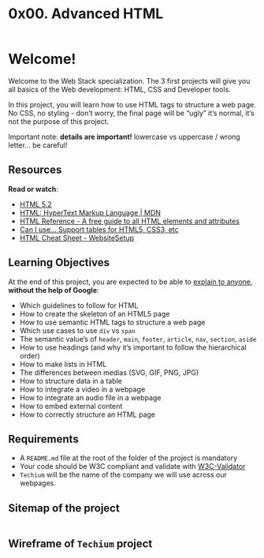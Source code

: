 <h1 class="gap">0x00. Advanced HTML</h1>
<div class="well clean" id="project-description">
  <p><img src="https://holbertonintranet.s3.amazonaws.com/uploads/medias/2019/12/5d9e347964a9cc0e3e24.jpg?X-Amz-Algorithm=AWS4-HMAC-SHA256&amp;X-Amz-Credential=AKIARDDGGGOU5BHMTQX4%2F20211129%2Fus-east-1%2Fs3%2Faws4_request&amp;X-Amz-Date=20211129T163141Z&amp;X-Amz-Expires=86400&amp;X-Amz-SignedHeaders=host&amp;X-Amz-Signature=8f6e5a2c67a563c4188e21bd7d70ebca7cc8fe8edfee615dfaaea34ee376ce4f" alt="" style=""></p>

<h1>Welcome!</h1>

<p>Welcome to the Web Stack specialization. 
The 3 first projects will give you all basics of the Web development: HTML, CSS and Developer tools.</p>

<p>In this project, you will learn how to use HTML tags to structure a web page. 
No CSS, no styling - don’t worry, the final page will be “ugly” it’s normal, it’s not the purpose of this project.</p>

<p>Important note: <strong>details are important!</strong> lowercase vs uppercase / wrong letter… be careful!</p>

<h2>Resources</h2>

<p><strong>Read or watch</strong>:</p>

<ul>
<li><a href="/rltoken/AKm0mnarEXhxgDD9q987eQ" title="HTML 5.2" target="_blank">HTML 5.2</a></li>
<li><a href="/rltoken/M-CcOLx8YG8znnc4qxSscg" title="HTML: HyperText Markup Language | MDN" target="_blank">HTML: HyperText Markup Language | MDN</a></li>
<li><a href="/rltoken/5O-P-PsGJ5tXOOmKZwTNvg" title="HTML Reference - A free guide to all HTML elements and attributes" target="_blank">HTML Reference - A free guide to all HTML elements and attributes</a></li>
<li><a href="/rltoken/qonyw8QCI9Bf8jjiib9tug" title="Can I use... Support tables for HTML5, CSS3, etc" target="_blank">Can I use… Support tables for HTML5, CSS3, etc</a></li>
<li><a href="/rltoken/IL-IEL5JBB6FuDME5oZNRQ" title="HTML Cheat Sheet - WebsiteSetup" target="_blank">HTML Cheat Sheet - WebsiteSetup</a></li>
</ul>

<h2>Learning Objectives</h2>

<p>At the end of this project, you are expected to be able to <a href="/rltoken/kyxbh98fTHwH4_uXvwTqdA" title="explain to anyone" target="_blank">explain to anyone</a>, <strong>without the help of Google</strong>:</p>

<ul>
<li>Which guidelines to follow for HTML</li>
<li>How to create the skeleton of an HTML5 page</li>
<li>How to use semantic HTML tags to structure a web page</li>
<li>Which use cases to use <code>div</code> vs <code>span</code></li>
<li>The semantic value’s of <code>header</code>, <code>main</code>, <code>footer</code>, <code>article</code>, <code>nav</code>, <code>section</code>, <code>aside</code></li>
<li>How to use headings (and why it’s important to follow the hierarchical order)</li>
<li>How to make lists in HTML</li>
<li>The differences between medias (SVG, GIF, PNG, JPG)</li>
<li>How to structure data in a table</li>
<li>How to integrate a video in a webpage</li>
<li>How to integrate an audio file in a webpage</li>
<li>How to embed external content</li>
<li>How to correctly structure an HTML page</li>
</ul>

<h2>Requirements</h2>

<ul>
<li>A <code>README.md</code> file at the root of the folder of the project is mandatory</li>
<li>Your code should be W3C compliant and validate with <a href="/rltoken/Iz2PnqOHp2Au30Jb6c-E0w" title="W3C-Validator" target="_blank">W3C-Validator</a></li>
<li><code>Techium</code> will be the name of the company we will use across our webpages.</li>
</ul>

<h2>Sitemap of the project</h2>

<p><img src="https://holbertonintranet.s3.amazonaws.com/uploads/medias/2020/4/4dec2ba9d84a0a55355b1c1e2de4c57854a2d35a.png?X-Amz-Algorithm=AWS4-HMAC-SHA256&amp;X-Amz-Credential=AKIARDDGGGOU5BHMTQX4%2F20211129%2Fus-east-1%2Fs3%2Faws4_request&amp;X-Amz-Date=20211129T163141Z&amp;X-Amz-Expires=86400&amp;X-Amz-SignedHeaders=host&amp;X-Amz-Signature=f2b69de9781939c284f5ed3ed70f78aa40d23c9bc7df77a481aad80654e66851" alt="" style=""></p>

<h2>Wireframe of <code>Techium</code> project</h2>

<p><img src="https://holbertonintranet.s3.amazonaws.com/uploads/medias/2020/4/3e4f9e2b3cb73d1768229e086f5da35337be5c6c.png?X-Amz-Algorithm=AWS4-HMAC-SHA256&amp;X-Amz-Credential=AKIARDDGGGOU5BHMTQX4%2F20211129%2Fus-east-1%2Fs3%2Faws4_request&amp;X-Amz-Date=20211129T163141Z&amp;X-Amz-Expires=86400&amp;X-Amz-SignedHeaders=host&amp;X-Amz-Signature=927ac732829d4c1f3e1d5324ce8a3b5c0a8ac580f79ed5843d1e4ba64541efde" alt="" style=""></p>

</div>